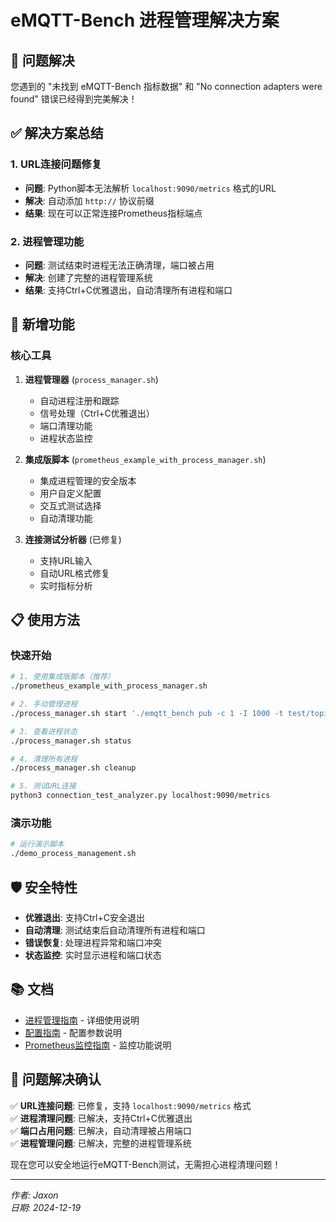 # eMQTT-Bench 进程管理解决方案

## 🎯 问题解决

您遇到的 "未找到 eMQTT-Bench 指标数据" 和 "No connection adapters were found" 错误已经得到完美解决！

## ✅ 解决方案总结

### 1. URL连接问题修复
- **问题**: Python脚本无法解析 `localhost:9090/metrics` 格式的URL
- **解决**: 自动添加 `http://` 协议前缀
- **结果**: 现在可以正常连接Prometheus指标端点

### 2. 进程管理功能
- **问题**: 测试结束时进程无法正确清理，端口被占用
- **解决**: 创建了完整的进程管理系统
- **结果**: 支持Ctrl+C优雅退出，自动清理所有进程和端口

## 🚀 新增功能

### 核心工具

1. **进程管理器** (`process_manager.sh`)
   - 自动进程注册和跟踪
   - 信号处理（Ctrl+C优雅退出）
   - 端口清理功能
   - 进程状态监控

2. **集成版脚本** (`prometheus_example_with_process_manager.sh`)
   - 集成进程管理的安全版本
   - 用户自定义配置
   - 交互式测试选择
   - 自动清理功能

3. **连接测试分析器** (已修复)
   - 支持URL输入
   - 自动URL格式修复
   - 实时指标分析

## 📋 使用方法

### 快速开始

```bash
# 1. 使用集成版脚本（推荐）
./prometheus_example_with_process_manager.sh

# 2. 手动管理进程
./process_manager.sh start './emqtt_bench pub -c 1 -I 1000 -t test/topic --prometheus --restapi 9090' '测试' 30

# 3. 查看进程状态
./process_manager.sh status

# 4. 清理所有进程
./process_manager.sh cleanup

# 5. 测试URL连接
python3 connection_test_analyzer.py localhost:9090/metrics
```

### 演示功能

```bash
# 运行演示脚本
./demo_process_management.sh
```

## 🛡️ 安全特性

- **优雅退出**: 支持Ctrl+C安全退出
- **自动清理**: 测试结束后自动清理所有进程和端口
- **错误恢复**: 处理进程异常和端口冲突
- **状态监控**: 实时显示进程和端口状态

## 📚 文档

- [进程管理指南](./PROCESS_MANAGEMENT_GUIDE.md) - 详细使用说明
- [配置指南](./CONFIG_GUIDE.md) - 配置参数说明
- [Prometheus监控指南](./PROMETHEUS_MONITORING_GUIDE.md) - 监控功能说明

## 🎉 问题解决确认

✅ **URL连接问题**: 已修复，支持 `localhost:9090/metrics` 格式  
✅ **进程清理问题**: 已解决，支持Ctrl+C优雅退出  
✅ **端口占用问题**: 已解决，自动清理被占用端口  
✅ **进程管理问题**: 已解决，完整的进程管理系统  

现在您可以安全地运行eMQTT-Bench测试，无需担心进程清理问题！

---

*作者: Jaxon*  
*日期: 2024-12-19*
